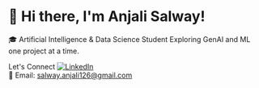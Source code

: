 # 👋 Hi there, I'm Anjali Salway!

🎓 Artificial Intelligence & Data Science Student
Exploring GenAI and ML one project at a time.


Let's Connect
[![LinkedIn](https://img.shields.io/badge/LinkedIn-AnjaliSalway-blue?style=flat&logo=linkedin)](https://www.linkedin.com/in/anjalisalway)  
📧 Email: salway.anjali126@gmail.com  


